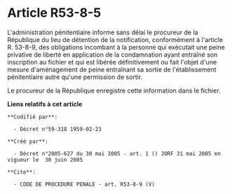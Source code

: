 # Article R53-8-5

L'administration pénitentiaire informe sans délai le procureur de la République du lieu de détention de la notification,
conformément à l'article R. 53-8-9, des obligations incombant à la personne qui exécutait une peine privative de liberté en
application de la condamnation ayant entraîné son inscription au fichier et qui est libérée définitivement ou fait l'objet
d'une mesure d'aménagement de peine entraînant sa sortie de l'établissement pénitentiaire autre qu'une permission de sortir.

Le procureur de la République enregistre cette information dans le fichier.

**Liens relatifs à cet article**

	**Codifié par**:

	  - Décret n°59-318 1959-02-23

	**Créé par**:

	  - Décret n°2005-627 du 30 mai 2005 - art. 1 () JORF 31 mai 2005 en vigueur le  30 juin 2005

	**Cite**:

	  - CODE DE PROCEDURE PENALE - art. R53-8-9 (V)
